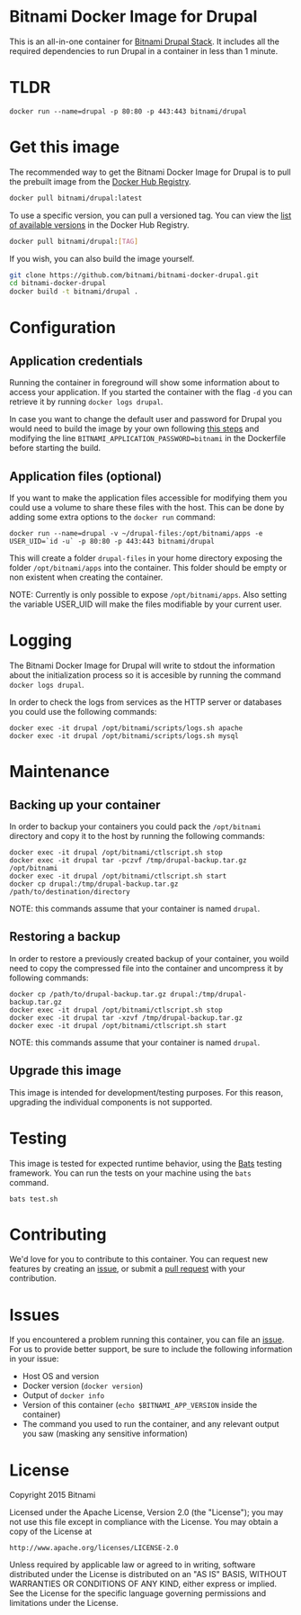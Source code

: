 # Bitnami Docker Image for Drupal
This is an all-in-one container for [Bitnami Drupal Stack](https://bitnami.com/stack/drupal). It includes all the required dependencies to run Drupal in a container in less than 1 minute. 

# TLDR
```
docker run --name=drupal -p 80:80 -p 443:443 bitnami/drupal
```

# Get this image

The recommended way to get the Bitnami Docker Image for Drupal is to pull the prebuilt image from the [Docker Hub Registry](https://hub.docker.com/r/bitnami/drupal).

```bash
docker pull bitnami/drupal:latest
```

To use a specific version, you can pull a versioned tag. You can view the
[list of available versions](https://hub.docker.com/r/bitnami/drupal/tags/)
in the Docker Hub Registry.

```bash
docker pull bitnami/drupal:[TAG]
```

If you wish, you can also build the image yourself.

```bash
git clone https://github.com/bitnami/bitnami-docker-drupal.git
cd bitnami-docker-drupal
docker build -t bitnami/drupal .
```

# Configuration

## Application credentials

Running the container in foreground will show some information about to access your application. If you started the
container with the flag `-d` you can retrieve it by running `docker logs drupal`.

In case you want to change the default user and password for Drupal you would need to build the image by your own following [this steps](#get-this-image)
and modifying the line `BITNAMI_APPLICATION_PASSWORD=bitnami` in the Dockerfile before starting the build.

## Application files (optional)

If you want to make the application files accessible for modifying them you could use a volume to share these files with the host. This can be done by adding some extra options to the `docker run` command:

```
docker run --name=drupal -v ~/drupal-files:/opt/bitnami/apps -e USER_UID=`id -u` -p 80:80 -p 443:443 bitnami/drupal
```
This will create a folder `drupal-files` in your home directory exposing the folder `/opt/bitnami/apps` into the container. This folder should be empty or non existent when creating the container.

NOTE: Currently is only possible to expose `/opt/bitnami/apps`. Also setting the variable USER_UID will make the files modifiable by your current user.

# Logging

The Bitnami Docker Image for Drupal will write to stdout the information about the initialization process so it is accesible by running the command `docker logs drupal`.

In order to check the logs from services as the HTTP server or databases you could use the following commands:

```
docker exec -it drupal /opt/bitnami/scripts/logs.sh apache
docker exec -it drupal /opt/bitnami/scripts/logs.sh mysql
```

# Maintenance

## Backing up your container

In order to backup your containers you could pack the `/opt/bitnami` directory and copy it to the host by running the following commands:

```
docker exec -it drupal /opt/bitnami/ctlscript.sh stop
docker exec -it drupal tar -pczvf /tmp/drupal-backup.tar.gz /opt/bitnami
docker exec -it drupal /opt/bitnami/ctlscript.sh start
docker cp drupal:/tmp/drupal-backup.tar.gz /path/to/destination/directory
```
NOTE: this commands assume that your container is named `drupal`.

## Restoring a backup

In order to restore a previously created backup of your container, you woild need to copy the compressed file into the container and uncompress it by following commands:

```
docker cp /path/to/drupal-backup.tar.gz drupal:/tmp/drupal-backup.tar.gz
docker exec -it drupal /opt/bitnami/ctlscript.sh stop
docker exec -it drupal tar -xzvf /tmp/drupal-backup.tar.gz
docker exec -it drupal /opt/bitnami/ctlscript.sh start
```
NOTE: this commands assume that your container is named `drupal`.

## Upgrade this image

This image is intended for development/testing purposes. For this reason, upgrading the individual components is not supported.

# Testing

This image is tested for expected runtime behavior, using the
[Bats](https://github.com/sstephenson/bats) testing framework. You can run the tests on your machine
using the `bats` command.

```
bats test.sh
```

# Contributing

We'd love for you to contribute to this container. You can request new features by creating an
[issue](https://github.com/bitnami/bitnami-docker-drupal/issues), or submit a
[pull request](https://github.com/bitnami/bitnami-docker-drupal/pulls) with your contribution.

# Issues

If you encountered a problem running this container, you can file an
[issue](https://github.com/bitnami/bitnami-docker-drupal/issues). For us to provide better support,
be sure to include the following information in your issue:

- Host OS and version
- Docker version (`docker version`)
- Output of `docker info`
- Version of this container (`echo $BITNAMI_APP_VERSION` inside the container)
- The command you used to run the container, and any relevant output you saw (masking any sensitive
information)

# License

Copyright 2015 Bitnami

Licensed under the Apache License, Version 2.0 (the "License");
you may not use this file except in compliance with the License.
You may obtain a copy of the License at

    http://www.apache.org/licenses/LICENSE-2.0

Unless required by applicable law or agreed to in writing, software
distributed under the License is distributed on an "AS IS" BASIS,
WITHOUT WARRANTIES OR CONDITIONS OF ANY KIND, either express or implied.
See the License for the specific language governing permissions and
limitations under the License.
